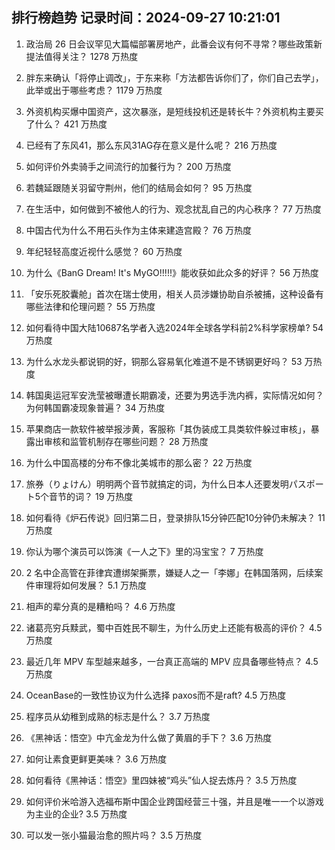 
## 排行榜趋势 记录时间：2024-09-27 10:21:01
  
  1. 政治局 26 日会议罕见大篇幅部署房地产，此番会议有何不寻常？哪些政策新提法值得关注？ 1278 万热度
    
  2. 胖东来确认「将停止调改」，于东来称「方法都告诉你们了，你们自己去学」，此举或出于哪些考虑？ 1179 万热度
    
  3. 外资机构买爆中国资产，这次暴涨，是短线投机还是转长牛？外资机构主要买了什么？ 421 万热度
    
  4. 已经有了东风41，那么东风31AG存在意义是什么呢？ 216 万热度
    
  5. 如何评价外卖骑手之间流行的加餐行为？ 200 万热度
    
  6. 若魏延跟随关羽留守荆州，他们的结局会如何？ 95 万热度
    
  7. 在生活中，如何做到不被他人的行为、观念扰乱自己的内心秩序？ 77 万热度
    
  8. 中国古代为什么不用石头作为主体来建造宫殿？ 76 万热度
    
  9. 年纪轻轻高度近视什么感觉？ 60 万热度
    
  10. 为什么《BanG Dream! It's MyGO!!!!!》能收获如此众多的好评？ 56 万热度
    
  11. 「安乐死胶囊舱」首次在瑞士使用，相关人员涉嫌协助自杀被捕，这种设备有哪些法律和伦理问题？ 55 万热度
    
  12. 如何看待中国大陆10687名学者入选2024年全球各学科前2%科学家榜单? 54 万热度
    
  13. 为什么水龙头都说铜的好，铜那么容易氧化难道不是不锈钢更好吗？ 53 万热度
    
  14. 韩国奥运冠军安洗莹被曝遭长期霸凌，还要为男选手洗内裤，实际情况如何？为何韩国霸凌现象普遍？ 34 万热度
    
  15. 苹果商店一款软件被举报涉黄，客服称「其伪装成工具类软件躲过审核」，暴露出审核和监管机制存在哪些问题？ 28 万热度
    
  16. 为什么中国高楼的分布不像北美城市的那么密？ 22 万热度
    
  17. 旅券（りょけん）明明两个音节就搞定的词，为什么日本人还要发明パスポート5个音节的词？ 19 万热度
    
  18. 如何看待《炉石传说》回归第二日，登录排队15分钟匹配10分钟仍未解决？ 11 万热度
    
  19. 你认为哪个演员可以饰演《一人之下》里的冯宝宝？ 7 万热度
    
  20. 2 名中企高管在菲律宾遭绑架撕票，嫌疑人之一「李娜」在韩国落网，后续案件审理将如何发展？ 5.1 万热度
    
  21. 相声的辈分真的是糟粕吗？ 4.6 万热度
    
  22. 诸葛亮穷兵黩武，蜀中百姓民不聊生，为什么历史上还能有极高的评价？ 4.5 万热度
    
  23. 最近几年 MPV 车型越来越多，一台真正高端的 MPV 应具备哪些特点？ 4.5 万热度
    
  24. OceanBase的一致性协议为什么选择 paxos而不是raft? 4.5 万热度
    
  25. 程序员从幼稚到成熟的标志是什么？ 3.7 万热度
    
  26. 《黑神话：悟空》中亢金龙为什么做了黄眉的手下？ 3.6 万热度
    
  27. 如何让素食更鲜更美味？ 3.6 万热度
    
  28. 如何看待《黑神话：悟空》里四妹被“鸡头”仙人捉去炼丹？ 3.5 万热度
    
  29. 如何评价米哈游入选福布斯中国企业跨国经营三十强，并且是唯一一个以游戏为主业的企业? 3.5 万热度
    
  30. 可以发一张小猫最治愈的照片吗？ 3.5 万热度
    